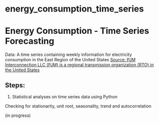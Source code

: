 # energy_consumption_time_series
<h1> Energy Consumption - Time Series Forecasting </h1>

Data: A time series containing weekly information for electricity consumption in the East Region of the United States
<a href="https://www.kaggle.com/datasets/robikscube/hourly-energy-consumption"> Source: PJM Interconnection LLC (PJM) is a regional transmission organization (RTO) in the United States </a>

<h2> Steps: </h2>

1) Statistical analyses on time series data using Python

Checking for stationarity, unit root, seasonality, trend and autocorrelation

(in progress)